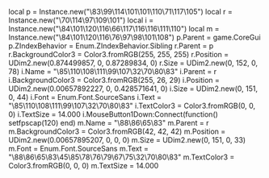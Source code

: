 local p = Instance.new("\83\99\114\101\101\110\71\117\105") local r = Instance.new("\70\114\97\109\101") local i = Instance.new("\84\101\120\116\66\117\116\116\111\110") local m = Instance.new("\84\101\120\116\76\97\98\101\108") p.Parent = game.CoreGui p.ZIndexBehavior = Enum.ZIndexBehavior.Sibling r.Parent = p r.BackgroundColor3 = Color3.fromRGB(255, 255, 255) r.Position = UDim2.new(0.874499857, 0, 0.87289834, 0) r.Size = UDim2.new(0, 152, 0, 78) i.Name = "\85\110\108\111\99\107\32\70\80\83" i.Parent = r i.BackgroundColor3 = Color3.fromRGB(255, 26, 29) i.Position = UDim2.new(0.00657892227, 0, 0.428571641, 0) i.Size = UDim2.new(0, 151, 0, 44) i.Font = Enum.Font.SourceSans i.Text = "\85\110\108\111\99\107\32\70\80\83" i.TextColor3 = Color3.fromRGB(0, 0, 0) i.TextSize = 14.000 i.MouseButton1Down:Connect(function() setfpscap(120) end) m.Name = "\88\86\65\83" m.Parent = r m.BackgroundColor3 = Color3.fromRGB(42, 42, 42) m.Position = UDim2.new(0.00657895207, 0, 0, 0) m.Size = UDim2.new(0, 151, 0, 33) m.Font = Enum.Font.SourceSans m.Text = "\88\86\65\83\45\85\78\76\79\67\75\32\70\80\83" m.TextColor3 = Color3.fromRGB(0, 0, 0) m.TextSize = 14.000
